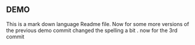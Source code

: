 ## DEMO
This is a mark down language Readme file.
Now for some more versions of the previous demo commit
changed the spelling a bit . now for the 3rd commit

